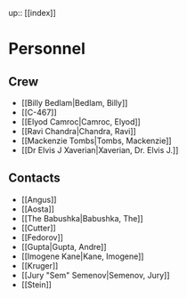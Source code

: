 ---
---
up:: [[index]]

# Personnel

## Crew

- [[Billy Bedlam|Bedlam, Billy]]
- [[C-467]]
- [[Elyod Camroc|Camroc, Elyod]]
- [[Ravi Chandra|Chandra, Ravi]]
- [[Mackenzie Tombs|Tombs, Mackenzie]]
- [[Dr Elvis J Xaverian|Xaverian, Dr. Elvis J.]]

## Contacts

- [[Angus]]
- [[Aosta]]
- [[The Babushka|Babushka, The]]
- [[Cutter]]
- [[Fedorov]]
- [[Gupta|Gupta, Andre]]
- [[Imogene Kane|Kane, Imogene]]
- [[Kruger]]
- [[Jury "Sem" Semenov|Semenov, Jury]]
- [[Stein]]

